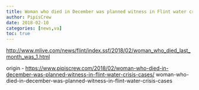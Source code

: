 ```yaml
---
title: Woman who died in December was planned witness in Flint water crisis cases
author: PipisCrew
date: 2018-02-10
categories: [news,va]
toc: true
---
```


http://www.mlive.com/news/flint/index.ssf/2018/02/woman_who_died_last_month_was_1.html

origin - https://www.pipiscrew.com/2018/02/woman-who-died-in-december-was-planned-witness-in-flint-water-crisis-cases/ woman-who-died-in-december-was-planned-witness-in-flint-water-crisis-cases